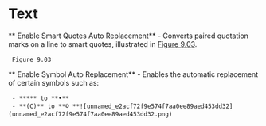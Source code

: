 
# Text


**	Enable Smart Quotes Auto Replacement** - Converts paired quotation marks on a line to smart quotes, illustrated in [Figure 9.03](Text.md).
	
	 Figure 9.03
	
	
**	Enable Symbol Auto Replacement** - Enables the automatic replacement of certain symbols such as:

     - ***** to **•**
     - **(C)** to **© **![unnamed_e2acf72f9e574f7aa0ee89aed453dd32](unnamed_e2acf72f9e574f7aa0ee89aed453dd32.png)
